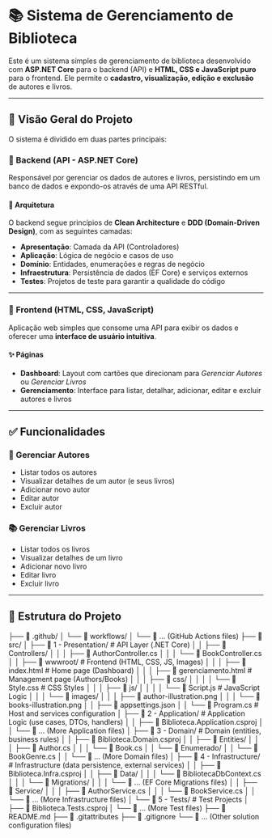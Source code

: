 # 📚 Sistema de Gerenciamento de Biblioteca

Este é um sistema simples de gerenciamento de biblioteca desenvolvido com **ASP.NET Core** para o backend (API) e **HTML, CSS e JavaScript puro** para o frontend. Ele permite o **cadastro, visualização, edição e exclusão** de autores e livros.

---

## 🧭 Visão Geral do Projeto

O sistema é dividido em duas partes principais:

### 🔹 Backend (API - ASP.NET Core)

Responsável por gerenciar os dados de autores e livros, persistindo em um banco de dados e expondo-os através de uma API RESTful.

#### 🔧 Arquitetura

O backend segue princípios de **Clean Architecture** e **DDD (Domain-Driven Design)**, com as seguintes camadas:

- **Apresentação**: Camada da API (Controladores)
- **Aplicação**: Lógica de negócio e casos de uso
- **Domínio**: Entidades, enumerações e regras de negócio
- **Infraestrutura**: Persistência de dados (EF Core) e serviços externos
- **Testes**: Projetos de teste para garantir a qualidade do código

---

### 🔹 Frontend (HTML, CSS, JavaScript)

Aplicação web simples que consome uma API para exibir os dados e oferecer uma **interface de usuário intuitiva**.

#### ✨ Páginas

- **Dashboard**: Layout com cartões que direcionam para _Gerenciar Autores_ ou _Gerenciar Livros_
- **Gerenciamento**: Interface para listar, detalhar, adicionar, editar e excluir autores e livros

---

## ✅ Funcionalidades

### 📖 Gerenciar Autores

- Listar todos os autores
- Visualizar detalhes de um autor (e seus livros)
- Adicionar novo autor
- Editar autor
- Excluir autor

### 📚 Gerenciar Livros

- Listar todos os livros
- Visualizar detalhes de um livro
- Adicionar novo livro
- Editar livro
- Excluir livro

---

## 📁 Estrutura do Projeto

├── 📁 .github/
│   └── 📁 workflows/
│        └── 📄 ... (GitHub Actions files)
├── 📁 src/
│   ├── 📁 1 - Presentation/        # API Layer (.NET Core)
│   │   ├── 📁 Controllers/
│   │   │   ├── 📄 AuthorController.cs
│   │   │   └── 📄 BookController.cs
│   │   ├── 📁 wwwroot/           # Frontend (HTML, CSS, JS, Images)
│   │   │   ├── 📄 index.html       # Home page (Dashboard)
│   │   │   ├── 📄 gerenciamento.html # Management page (Authors/Books)
│   │   │   ├── 📁 css/
│   │   │   │   └── 📄 Style.css    # CSS Styles
│   │   │   ├── 📁 js/
│   │   │   │   └── 📄 Script.js    # JavaScript Logic
│   │   │   └── 📁 images/
│   │   │        ├── 📄 author-illustration.png
│   │   │        └── 📄 books-illustration.png
│   │   ├── 📄 appsettings.json
│   │   └── 📄 Program.cs           # Host and services configuration
│   ├── 📁 2 - Application/         # Application Logic (use cases, DTOs, handlers)
│   │   ├── 📄 Biblioteca.Application.csproj
│   │   └── 📄 ... (More Application files)
│   ├── 📁 3 - Domain/              # Domain (entities, business rules)
│   │   ├── 📄 Biblioteca.Domain.csproj
│   │   ├── 📁 Entities/
│   │   │   ├── 📄 Author.cs
│   │   │   └── 📄 Book.cs
│   │   └── 📁 Enumerado/
│   │       └── 📄 BookGenre.cs
│   │   └── 📄 ... (More Domain files)
│   ├── 📁 4 - Infrastructure/      # Infrastructure (data persistence, external services)
│   │   ├── 📄 Biblioteca.Infra.csproj
│   │   ├── 📁 Data/
│   │   │   └── 📄 BibliotecaDbContext.cs
│   │   │   └── 📁 Migrations/
│   │   │       └── 📄 ... (EF Core Migrations files)
│   │   ├── 📁 Service/
│   │   │   ├── 📄 AuthorService.cs
│   │   │   └── 📄 BookService.cs
│   │   └── 📄 ... (More Infrastructure files)
│   └── 📁 5 - Tests/               # Test Projects
│       ├── 📄 Biblioteca.Tests.csproj
│       └── 📄 ... (More Test files)
├── 📄 README.md
├── 📄 .gitattributes
├── 📄 .gitignore
└── 📄 ... (Other solution configuration files)
